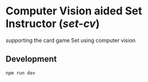 # Computer Vision aided Set Instructor (*set-cv*)

supporting the card game Set using computer vision

## Development

```sh
npm run dev
```

